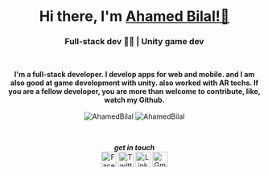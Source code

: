 <h1 align="center">Hi there, I'm <a href="https://ahamedbilal.github.io">Ahamed Bilal!👋</a></h1>
<h3 align="center">Full-stack dev 🧑‍💻 | Unity game dev</h3>
<br>
<p align="center" style="font-weight:bold;" color="#fff">
I'm a full-stack developer. I develop apps for web and mobile. and I am also good at game development with unity. also worked with AR techs. If you are a fellow developer, you are more than welcome to contribute, like, watch my Github.
</p>

<p align="center"><img align="center" src="https://github-readme-stats.vercel.app/api?username=AhamedBilal&show_icons=true&theme=prussian&hide_border=true" alt="AhamedBilal" />
  <img align="center" src="https://github-readme-stats.vercel.app/api/top-langs/?username=AhamedBilal&layout=compact&hide=html&theme=prussian&hide_border=true" alt="AhamedBilal" />
</p>
<br>

<div align="center">
  
 ***get in touch***
  <br>
<a href="https://www.facebook.com/ahamed.bilal.792"><img src="https://edent.github.io/SuperTinyIcons/images/svg/facebook.svg" width="30" title="Facebook" /></a>
<a href="https://twitter.com/BilalAzmy"><img src="https://edent.github.io/SuperTinyIcons/images/svg/twitter.svg" width="30" title="Twitter" /></a>
<a href="https://www.linkedin.com/in/ahamedbilal"><img src="https://edent.github.io/SuperTinyIcons/images/svg/linkedin.svg" width="30" title="LinkedIn" /></a>
<a href="https://mail.google.com/mail/?view=cm&fs=1&to=ahamedbilalazmy@gmail.com"><img src="https://edent.github.io/SuperTinyIcons/images/svg/gmail.svg" width="30" title="Gmail" /></a>


</div>
